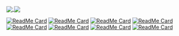 <a href="https://github-readme-stats.vercel.app/api?username=Griefed&show_icons=true&theme=blue-green">
  <img align="center" src="https://github-readme-stats.vercel.app/api?username=Griefed&show_icons=true&theme=blue-green" />
</a>
<a href="https://github-readme-stats.vercel.app/api/top-langs/?username=Griefed&langs_count=8">
  <img align="center" src="https://github-readme-stats.vercel.app/api/top-langs/?username=Griefed&langs_count=8" />
</a>

[![ReadMe Card](https://github-readme-stats.vercel.app/api/pin/?username=Griefed&show_owner=true&repo=docker-D-Zone)](https://github.com/Griefed/docker-D-Zone)
[![ReadMe Card](https://github-readme-stats.vercel.app/api/pin/?username=Griefed&show_owner=true&repo=docker-dcc)](https://github.com/Griefed/docker-dcc)
[![ReadMe Card](https://github-readme-stats.vercel.app/api/pin/?username=Griefed&show_owner=true&repo=docker-SUI)](https://github.com/Griefed/docker-SUI)
[![ReadMe Card](https://github-readme-stats.vercel.app/api/pin/?username=Griefed&show_owner=true&repo=docker-ICEcoder)](https://github.com/Griefed/docker-ICEcoder)
[![ReadMe Card](https://github-readme-stats.vercel.app/api/pin/?username=Griefed&show_owner=true&repo=docker-Composerize)](https://github.com/Griefed/docker-Composerize)
[![ReadMe Card](https://github-readme-stats.vercel.app/api/pin/?username=Griefed&show_owner=true&repo=Unicorn-HAT-HD-Various-Animations-and-Stuff)](https://github.com/Griefed/Unicorn-HAT-HD-Various-Animations-and-Stuff)
[![ReadMe Card](https://github-readme-stats.vercel.app/api/pin/?username=Griefed&show_owner=true&repo=Unicorn-HAT-HD-CPU-Temperature)](https://github.com/Griefed/Unicorn-HAT-HD-CPU-Temperature)
[![ReadMe Card](https://github-readme-stats.vercel.app/api/pin/?username=Griefed&show_owner=true&repo=Dynmap-Renderdata)](https://github.com/Griefed/Dynmap-Renderdata)
